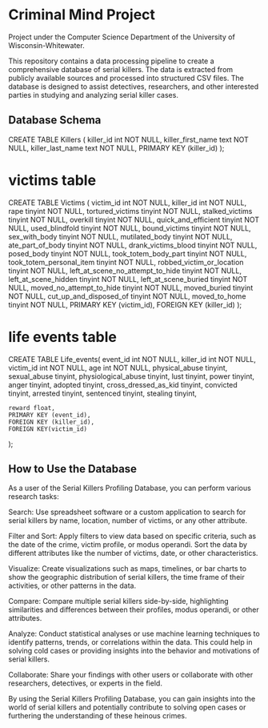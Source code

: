 # Criminal Mind Project

Project under the Computer Science Department of the University of Wisconsin-Whitewater. 

This repository contains a data processing pipeline to create a comprehensive database of serial killers. The data is extracted from publicly available sources and processed into structured CSV files. The database is designed to assist detectives, researchers, and other interested parties in studying and analyzing serial killer cases.

## Database Schema
CREATE TABLE Killers (
	killer_id int NOT NULL,
	killer_first_name text NOT NULL,
	killer_last_name text NOT NULL,
	PRIMARY KEY (killer_id)
);
# victims table
CREATE TABLE Victims (
	victim_id int NOT NULL,
	killer_id int NOT NULL,
	rape tinyint NOT NULL,
	tortured_victims tinyint NOT NULL,
	stalked_victims tinyint NOT NULL,
	overkill tinyint NOT NULL,
	quick_and_efficient tinyint NOT NULL,
	used_blindfold tinyint NOT NULL,
	bound_victims tinyint NOT NULL,
	sex_with_body tinyint NOT NULL,
	mutilated_body tinyint NOT NULL,
	ate_part_of_body tinyint NOT NULL,
	drank_victims_blood tinyint NOT NULL,
	posed_body tinyint NOT NULL,
	took_totem_body_part tinyint NOT NULL,
	took_totem_personal_item tinyint NOT NULL,
	robbed_victim_or_location tinyint NOT NULL,
	left_at_scene_no_attempt_to_hide tinyint NOT NULL,
	left_at_scene_hidden tinyint NOT NULL,
	left_at_scene_buried tinyint NOT NULL,
	moved_no_attempt_to_hide tinyint NOT NULL,
	moved_buried tinyint NOT NULL,
	cut_up_and_disposed_of tinyint NOT NULL,
	moved_to_home tinyint NOT NULL,
	PRIMARY KEY (victim_id),
	FOREIGN KEY (killer_id)
);
# life events table
CREATE TABLE Life_events(
	event_id int NOT NULL,
	killer_id int NOT NULL,
	victim_id int NOT NULL,
	age int NOT NULL,
	physical_abuse tinyint,
	sexual_abuse tinyint,
	physiological_abuse tinyint,
	lust tinyint,
	power tinyint,
	anger tinyint,
	adopted tinyint,
	cross_dressed_as_kid tinyint,
	convicted tinyint,
	arrested tinyint,
	sentenced tinyint,
	stealing tinyint,

	reward float,
	PRIMARY KEY (event_id),
	FOREIGN KEY (killer_id),
	FOREIGN KEY(victim_id)
);

## How to Use the Database
As a user of the Serial Killers Profiling Database, you can perform various research tasks:

Search: Use spreadsheet software or a custom application to search for serial killers by name, location, number of victims, or any other attribute.

Filter and Sort: Apply filters to view data based on specific criteria, such as the date of the crime, victim profile, or modus operandi. Sort the data by different attributes like the number of victims, date, or other characteristics.

Visualize: Create visualizations such as maps, timelines, or bar charts to show the geographic distribution of serial killers, the time frame of their activities, or other patterns in the data.

Compare: Compare multiple serial killers side-by-side, highlighting similarities and differences between their profiles, modus operandi, or other attributes.

Analyze: Conduct statistical analyses or use machine learning techniques to identify patterns, trends, or correlations within the data. This could help in solving cold cases or providing insights into the behavior and motivations of serial killers.

Collaborate: Share your findings with other users or collaborate with other researchers, detectives, or experts in the field.

By using the Serial Killers Profiling Database, you can gain insights into the world of serial killers and potentially contribute to solving open cases or furthering the understanding of these heinous crimes.
